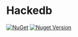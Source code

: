 # Hackedb

[![NuGet](https://github.com/upen-source/hackedb/actions/workflows/publish.yml/badge.svg)](https://github.com/upen-source/hackedb/actions/workflows/publish.yml)
[![Nuget Version](https://img.shields.io/nuget/v/hackedb?label=version&logo=NuGet&labelColor=22272E&color=blue)](https://www.nuget.org/packages/hackedb/)
